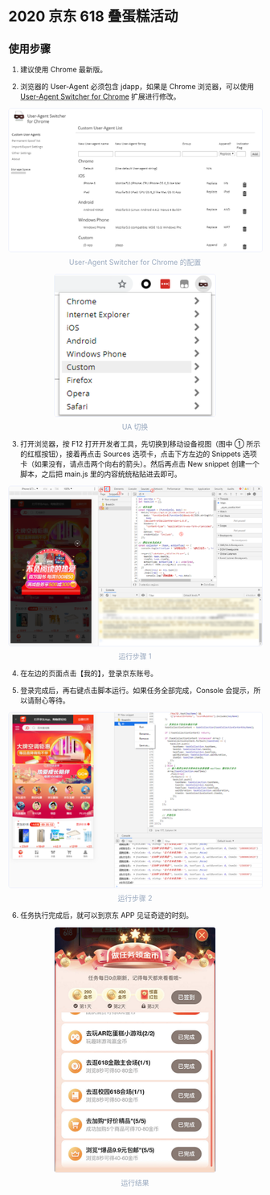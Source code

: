 # 2020 京东 618 叠蛋糕活动

## 使用步骤

1. 建议使用 Chrome 最新版。

2. 浏览器的 User-Agent 必须包含 jdapp，如果是 Chrome 浏览器，可以使用 [User-Agent Switcher for Chrome](https://chrome.google.com/webstore/detail/user-agent-switcher-for-c/djflhoibgkdhkhhcedjiklpkjnoahfmg) 扩展进行修改。

<p align="center">
  <img style="border: 1px solid #eaeefb; border-radius: 5px;" width="640" src="./steps/1.png" alt="User-Agent Switcher for Chrome 的配置">
  <p align="center" style="margin-top: -8px; font-size: 14px; color: #99a9bf;">User-Agent Switcher for Chrome 的配置<p>
</p>

<p align="center">
  <img style="border: 1px solid #eaeefb; border-radius: 5px;" width="320" src="./steps/2.png" alt="UA 切换">
  <p align="center" style="margin-top: -8px; font-size: 14px; color: #99a9bf;">UA 切换<p>
</p>

3. 打开浏览器，按 F12 打开开发者工具，先切换到移动设备视图（图中 ① 所示的红框按钮），接着再点击 Sources 选项卡，点击下方左边的 Snippets 选项卡（如果没有，请点击两个向右的箭头）。然后再点击 New snippet 创建一个脚本，之后把 main.js 里的内容统统粘贴进去即可。

<p align="center">
  <img style="border: 1px solid #eaeefb; border-radius: 5px;" width="640" src="./steps/3.png" alt="运行步骤 1">
  <p align="center" style="margin-top: -8px; font-size: 14px; color: #99a9bf;">运行步骤 1<p>
</p>

4. 在左边的页面点击【我的】，登录京东账号。

5. 登录完成后，再右键点击脚本运行。如果任务全部完成，Console 会提示，所以请耐心等待。

<p align="center">
  <img style="border: 1px solid #eaeefb; border-radius: 5px;" width="640" src="./steps/4.png" alt="运行步骤 2">
  <p align="center" style="margin-top: -8px; font-size: 14px; color: #99a9bf;">运行步骤 2<p>
</p>

6. 任务执行完成后，就可以到京东 APP 见证奇迹的时刻。

<p align="center">
  <img style="border: 1px solid #eaeefb; border-radius: 5px;" width="320" src="./steps/5.png" alt="运行结果">
  <p align="center" style="margin-top: -8px; font-size: 14px; color: #99a9bf;">运行结果<p>
</p>

